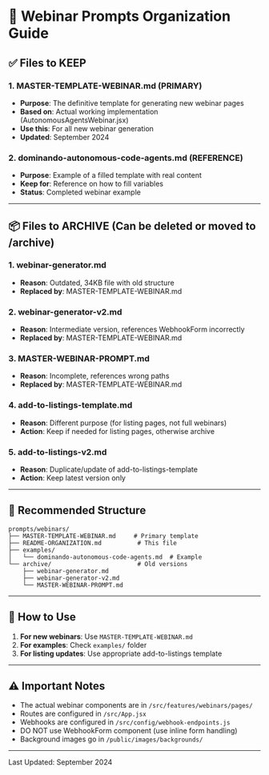 # 📁 Webinar Prompts Organization Guide

## ✅ Files to KEEP

### 1. **MASTER-TEMPLATE-WEBINAR.md** (PRIMARY)
- **Purpose**: The definitive template for generating new webinar pages
- **Based on**: Actual working implementation (AutonomousAgentsWebinar.jsx)
- **Use this**: For all new webinar generation
- **Updated**: September 2024

### 2. **dominando-autonomous-code-agents.md** (REFERENCE)
- **Purpose**: Example of a filled template with real content
- **Keep for**: Reference on how to fill variables
- **Status**: Completed webinar example

---

## 📦 Files to ARCHIVE (Can be deleted or moved to /archive)

### 1. **webinar-generator.md**
- **Reason**: Outdated, 34KB file with old structure
- **Replaced by**: MASTER-TEMPLATE-WEBINAR.md

### 2. **webinar-generator-v2.md**
- **Reason**: Intermediate version, references WebhookForm incorrectly
- **Replaced by**: MASTER-TEMPLATE-WEBINAR.md

### 3. **MASTER-WEBINAR-PROMPT.md**
- **Reason**: Incomplete, references wrong paths
- **Replaced by**: MASTER-TEMPLATE-WEBINAR.md

### 4. **add-to-listings-template.md**
- **Reason**: Different purpose (for listing pages, not full webinars)
- **Action**: Keep if needed for listing pages, otherwise archive

### 5. **add-to-listings-v2.md**
- **Reason**: Duplicate/update of add-to-listings-template
- **Action**: Keep latest version only

---

## 🎯 Recommended Structure

```
prompts/webinars/
├── MASTER-TEMPLATE-WEBINAR.md     # Primary template
├── README-ORGANIZATION.md          # This file
├── examples/
│   └── dominando-autonomous-code-agents.md  # Example
└── archive/                        # Old versions
    ├── webinar-generator.md
    ├── webinar-generator-v2.md
    └── MASTER-WEBINAR-PROMPT.md
```

---

## 🚀 How to Use

1. **For new webinars**: Use `MASTER-TEMPLATE-WEBINAR.md`
2. **For examples**: Check `examples/` folder
3. **For listing updates**: Use appropriate add-to-listings template

---

## ⚠️ Important Notes

- The actual webinar components are in `/src/features/webinars/pages/`
- Routes are configured in `/src/App.jsx`
- Webhooks are configured in `/src/config/webhook-endpoints.js`
- DO NOT use WebhookForm component (use inline form handling)
- Background images go in `/public/images/backgrounds/`

---

Last Updated: September 2024